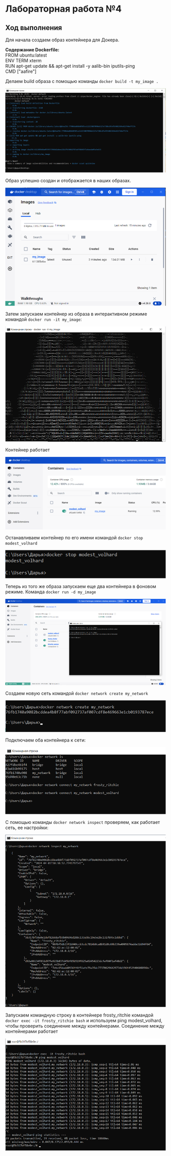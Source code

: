 # Лабораторная работа №4

## Ход выполнения

Для начала создаем образ контейнера для Докера.

**Содержание Dockerfile:**  
FROM ubuntu:latest  
ENV TERM xterm  
RUN apt-get update && apt-get install -y aalib-bin iputils-ping  
CMD ["aafire"]  

Делаем build образа с помощью команды `docker build -t my_image . `  

![Скриншот 1](/screenshots/Screenshot_1.png)  


Образ успешно создан и отображается в наших образах.

![Скриншот 2](/screenshots/Screenshot_2.png)


Затем запускаем контейнер из образа в интерактивном режиме командой `docker run -it my_image`:  

![Скриншот 3](/screenshots/Screenshot_3.png)  


Контейнер работает  

![Скриншот 4](/screenshots/Screenshot_4.png)


Останавливаем контейнер по его имени командой `docker stop modest_volhard`

![Скриншот 5](/screenshots/Screenshot_5.png)


Теперь из того же образа запускаем еще два контейнера в фоновом режиме. Команда `docker run -d my_image`

![Скриншот 6](/screenshots/Screenshot_6.png)


Создаем новую сеть командой `docker network create my_network`

![Скриншот 7](/screenshots/Screenshot_7.png)  


Подключаем оба контейнера к сети:

![Скриншот 8](/screenshots/Screenshot_8.png)  


С помощью команды `docker network inspect` проверяем, как работает сеть, ее настройки:

![Скриншот 9](/screenshots/Screenshot_9.png)  


Запускаем командную строку в контейнере frosty_ritchie командой `docker exec -it frosty_ritchie bash` и используем ping modest_volhard, чтобы проверить соединение между контейнерами. Соединение между контейнерами работает

![Скриншот 10](/screenshots/Screenshot_10.png)  

